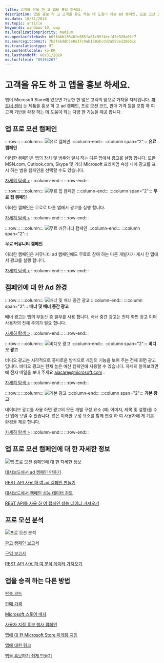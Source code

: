 ```yaml
---
title: 고객을 유도 하 고 앱을 홍보 하세요.
description: 앱을 홍보 하 고 고객을 유도 하는 데 도움이 되는 ad 캠페인, 프로 모션 코드 및 판매 가격과 같은 파트너 센터의 기능에 대해 알아보세요.
ms.date: 10/31/2018
ms.topic: article
keywords: windows 10, uwp
ms.localizationpriority: medium
ms.openlocfilehash: b6ffbbb13646fe085fa81c99f4ecf45e328a01f7
ms.sourcegitcommit: 7b2febddb3e8a17c9ab158abcdd2a59ce126661c
ms.translationtype: MT
ms.contentlocale: ko-KR
ms.lasthandoff: 08/31/2020
ms.locfileid: "89164267"
---
```

# <a name="attract-customers-and-promote-your-apps"></a>고객을 유도 하 고 앱을 홍보 하세요.

앱이 Microsoft Store에 있으면 가능한 한 많은 고객의 앞으로 가져올 차례입니다. [파트너 센터](https://partner.microsoft.com/dashboard) 는 제품을 홍보 하 고 ad 캠페인, 프로 모션 코드, 판매 가격 등을 포함 하 여 고객 기반을 확장 하는 데 도움이 되는 다양 한 기능을 제공 합니다.

## <a name="app-promotion-campaigns"></a>앱 프로 모션 캠페인

:::row:::
    :::column:::
        ![유료 캠페인](images/ads-paid-campaign.png)
    :::column-end:::
    :::column span="2":::
**유료 캠페인**

이러한 캠페인은 앱의 장치 및 범주와 일치 하는 다른 앱에서 광고를 실행 합니다. 또한 MSN.com, Outlook.com, Skype 및 기타 Microsoft 프리미엄 속성 내에 광고를 표시 하는 범용 캠페인을 선택할 수도 있습니다.

[자세히 탐색 >](create-an-ad-campaign-for-your-app.md)
    :::column-end:::
:::row-end:::

:::row:::
    :::column:::
        ![무료 집 캠페인](images/ads-house-campaign.png)
    :::column-end:::
    :::column span="2":::
**무료 집 캠페인**

이러한 캠페인은 무료로 다른 앱에서 광고를 실행 합니다.

[자세히 탐색 >](about-house-ads.md)
    :::column-end:::
:::row-end:::

:::row:::
    :::column:::
        ![무료 커뮤니티 캠페인](images/ads-community-campaign.png)
    :::column-end:::
    :::column span="2":::
    
**무료 커뮤니티 캠페인**

이러한 캠페인은 커뮤니티 ad 캠페인에도 무료로 참여 하는 다른 개발자가 게시 한 앱에서 광고를 실행 합니다.

[자세히 탐색 >](create-an-ad-campaign-for-your-app.md)
    :::column-end:::
:::row-end:::

## <a name="ad-experiences-for-campaigns"></a>캠페인에 대 한 Ad 환경

:::row:::
    :::column:::
        ![배너 및 배너 중간 광고](images/ads-ban-example.png)
    :::column-end:::
    :::column span="2":::
**배너 및 배너 중간 광고**

배너 광고는 앱의 부동산 중 일부를 사용 합니다. 배너 중간 광고는 전체 화면 광고 이며 사용자의 전체 주의가 필요 합니다.

[자세히 탐색 >](../monetize/supported-ad-sizes-for-banner-ads.md)
    :::column-end:::
:::row-end:::

:::row:::
    :::column:::
        ![비디오 광고](images/ads-video-example.png)
    :::column-end:::
    :::column span="2":::
**비디오 광고**

비디오 광고는 시각적으로 흥미로운 방식으로 게임의 기능을 보여 주는 전체 화면 광고입니다. 비디오 광고는 현재 높은 예산 캠페인에 사용할 수 있습니다. 자세히 알아보려면에 전자 메일을 보내 주세요 aiacare@microsoft.com .

[자세히 탐색 >](../monetize/interstitial-ads.md)
    :::column-end:::
:::row-end:::

:::row:::
    :::column:::
        ![기본 광고](images/ads-native-example.png)
    :::column-end:::
    :::column span="2":::
**기본 광고**

네이티브 광고를 사용 하면 광고의 모든 개별 구성 요소 (예: 이미지, 제목 및 설명)를 수신 앱에 보낼 수 있습니다. 앱은 이러한 구성 요소를 함께 연결 하 여 사용자에 게 기본 환경을 제공 합니다.

[자세히 탐색 >](../monetize/native-ads.md)
    :::column-end:::
:::row-end:::

## <a name="learn-more-about-app-promotion-campaigns"></a>앱 프로 모션 캠페인에 대 한 자세한 정보

![앱 프로 모션 캠페인에 대 한 자세한 정보](images/app-promotion-campaigns.png)

[대시보드에서 ad 캠페인 만들기](create-an-ad-campaign-for-your-app.md)

[REST API 사용 하 여 ad 캠페인 만들기](../monetize/run-ad-campaigns-using-windows-store-services.md)

[대시보드에서 캠페인 성능 데이터 검토](/windows/uwp/publish/ad-campaign-report)

[REST API를 사용 하 여 캠페인 성능 데이터 가져오기](../monetize/index.md)

## <a name="promotion-analytics"></a>프로 모션 분석

![프로 모션 분석](images/ads-promotion-analytics.png)

[광고 캠페인 보고서](/windows/uwp/publish/ad-campaign-report)

[구입 보고서](acquisitions-report.md)

[REST API 사용 하 여 분석 데이터 가져오기](../monetize/access-analytics-data-using-windows-store-services.md)

## <a name="other-ways-to-promote-your-app"></a>앱을 승격 하는 다른 방법

[판촉 코드](generate-promotional-codes.md)

[판매 가격](put-apps-and-add-ons-on-sale.md)

[Microsoft 스토어 배지](https://developer.microsoft.com/store/badges)

[사용자 지정 홍보 행사 캠페인](create-a-custom-app-promotion-campaign.md)

[앱에 대 한 Microsoft Store 마케팅 지침](app-marketing-guidelines.md)

[앱에 대한 링크](link-to-your-app.md)

[앱을 홍보하기 쉽게 만들기](make-your-app-easier-to-promote.md)